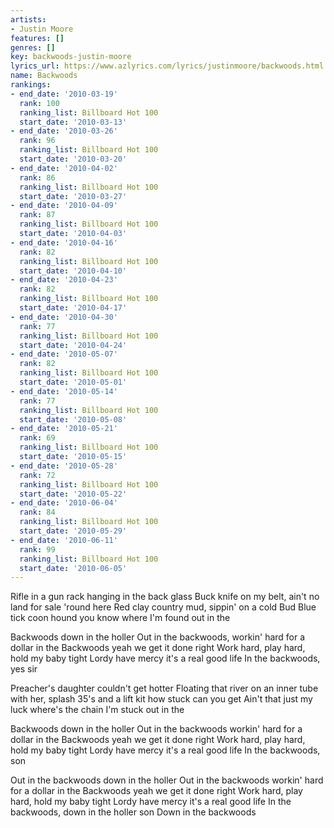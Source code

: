 ```yaml
---
artists:
- Justin Moore
features: []
genres: []
key: backwoods-justin-moore
lyrics_url: https://www.azlyrics.com/lyrics/justinmoore/backwoods.html
name: Backwoods
rankings:
- end_date: '2010-03-19'
  rank: 100
  ranking_list: Billboard Hot 100
  start_date: '2010-03-13'
- end_date: '2010-03-26'
  rank: 96
  ranking_list: Billboard Hot 100
  start_date: '2010-03-20'
- end_date: '2010-04-02'
  rank: 86
  ranking_list: Billboard Hot 100
  start_date: '2010-03-27'
- end_date: '2010-04-09'
  rank: 87
  ranking_list: Billboard Hot 100
  start_date: '2010-04-03'
- end_date: '2010-04-16'
  rank: 82
  ranking_list: Billboard Hot 100
  start_date: '2010-04-10'
- end_date: '2010-04-23'
  rank: 82
  ranking_list: Billboard Hot 100
  start_date: '2010-04-17'
- end_date: '2010-04-30'
  rank: 77
  ranking_list: Billboard Hot 100
  start_date: '2010-04-24'
- end_date: '2010-05-07'
  rank: 82
  ranking_list: Billboard Hot 100
  start_date: '2010-05-01'
- end_date: '2010-05-14'
  rank: 77
  ranking_list: Billboard Hot 100
  start_date: '2010-05-08'
- end_date: '2010-05-21'
  rank: 69
  ranking_list: Billboard Hot 100
  start_date: '2010-05-15'
- end_date: '2010-05-28'
  rank: 72
  ranking_list: Billboard Hot 100
  start_date: '2010-05-22'
- end_date: '2010-06-04'
  rank: 84
  ranking_list: Billboard Hot 100
  start_date: '2010-05-29'
- end_date: '2010-06-11'
  rank: 99
  ranking_list: Billboard Hot 100
  start_date: '2010-06-05'
---
```


Rifle in a gun rack hanging in the back glass
Buck knife on my belt, ain't no land for sale 'round here
Red clay country mud, sippin' on a cold Bud
Blue tick coon hound you know where I'm found out in the


Backwoods down in the holler
Out in the backwoods, workin' hard for a dollar in the
Backwoods yeah we get it done right
Work hard, play hard, hold my baby tight
Lordy have mercy it's a real good life
In the backwoods, yes sir

Preacher's daughter couldn't get hotter
Floating that river on an inner tube with her, splash
35's and a lift kit how stuck can you get
Ain't that just my luck where's the chain I'm stuck out in the


Backwoods down in the holler
Out in the backwoods workin' hard for a dollar in the
Backwoods yeah we get it done right
Work hard, play hard, hold my baby tight
Lordy have mercy it's a real good life
In the backwoods, son


Out in the backwoods down in the holler
Out in the backwoods workin' hard for a dollar in the
Backwoods yeah we get it done right
Work hard, play hard, hold my baby tight
Lordy have mercy it's a real good life
In the backwoods, down in the holler son
Down in the backwoods



